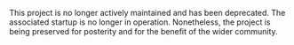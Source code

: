 This project is no longer actively maintained and has been deprecated. The associated startup is no longer in operation. Nonetheless, the project is being preserved for posterity and for the benefit of the wider community.
